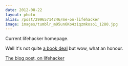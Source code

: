 ```yaml
---
date: 2012-08-22
layout: photo
alias: /post/29965714246/me-on-lifehacker
image: images/tumblr_m95un6Ko4z1qzmkoso1_1280.jpg
---
```


Current lifehacker homepage.

Well it's not quite [a book deal](http://blog.latentflip.com/post/29895405731/reflections-on-rejection) but wow, what an honour.

[The blog post, on lifehacker](http://lifehacker.com/5936765/as-if-we-are-all-born-perfect)
